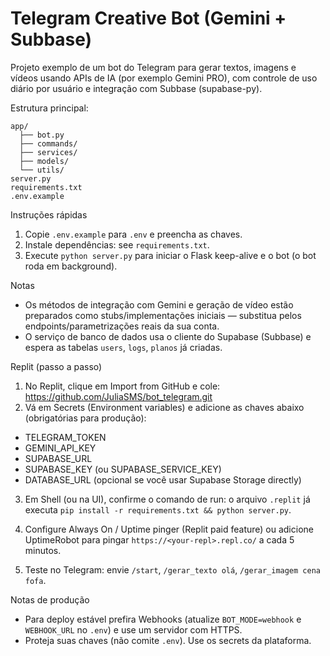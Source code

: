 # Telegram Creative Bot (Gemini + Subbase)

Projeto exemplo de um bot do Telegram para gerar textos, imagens e vídeos usando APIs de IA (por exemplo Gemini PRO), com controle de uso diário por usuário e integração com Subbase (supabase-py).

Estrutura principal:

```
app/
  ├── bot.py
  ├── commands/
  ├── services/
  ├── models/
  └── utils/
server.py
requirements.txt
.env.example
```

Instruções rápidas

1. Copie `.env.example` para `.env` e preencha as chaves.
2. Instale dependências: see `requirements.txt`.
3. Execute `python server.py` para iniciar o Flask keep-alive e o bot (o bot roda em background).

Notas

- Os métodos de integração com Gemini e geração de vídeo estão preparados como stubs/implementações iniciais — substitua pelos endpoints/parametrizações reais da sua conta.
- O serviço de banco de dados usa o cliente do Supabase (Subbase) e espera as tabelas `users`, `logs`, `planos` já criadas.

Replit (passo a passo)

1. No Replit, clique em Import from GitHub e cole: https://github.com/JuliaSMS/bot_telegram.git
2. Vá em Secrets (Environment variables) e adicione as chaves abaixo (obrigatórias para produção):

  - TELEGRAM_TOKEN
  - GEMINI_API_KEY
  - SUPABASE_URL
  - SUPABASE_KEY (ou SUPABASE_SERVICE_KEY)
  - DATABASE_URL (opcional se você usar Supabase Storage directly)

3. Em Shell (ou na UI), confirme o comando de run: o arquivo `.replit` já executa `pip install -r requirements.txt && python server.py`.

4. Configure Always On / Uptime pinger (Replit paid feature) ou adicione UptimeRobot para pingar `https://<your-repl>.repl.co/` a cada 5 minutos.

5. Teste no Telegram: envie `/start`, `/gerar_texto olá`, `/gerar_imagem cena fofa`.

Notas de produção

- Para deploy estável prefira Webhooks (atualize `BOT_MODE=webhook` e `WEBHOOK_URL` no `.env`) e use um servidor com HTTPS.
- Proteja suas chaves (não comite `.env`). Use os secrets da plataforma.


